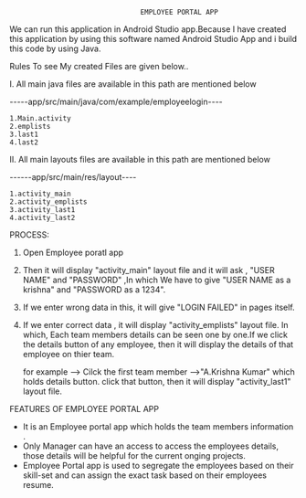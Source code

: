                                    EMPLOYEE PORTAL APP
                      
We can run this application in Android Studio app.Because I have created this application by using this software named Android Studio App and i build this code by using Java.

Rules To see My created Files are given below..

I. All main java files are available in this path are mentioned below

-----app/src/main/java/com/example/employeelogin----

    1.Main.activity
    2.emplists
    3.last1
    4.last2
    
II. All main layouts files are available in this path are mentioned below

------app/src/main/res/layout----

    1.activity_main
    2.activity_emplists
    3.activity_last1
    4.activity_last2

PROCESS:
1. Open Employee poratl app 
2. Then it will display "activity_main" layout file and it will ask , "USER NAME" and "PASSWORD" ,In which We have to give "USER NAME as a krishna" and "PASSWORD as a 1234".
3. If we enter wrong data in this, it will give "LOGIN FAILED" in pages itself.
4. If we enter correct data , it will display "activity_emplists" layout file. In which, Each team members details can be seen one by one.If we click the details button of any employee, then it will display the  details of that employee on thier team.
   
      for example --> Cilck the first team member -->"A.Krishna Kumar" which holds details button. click that button, then it will display "activity_last1" layout file.
   

FEATURES OF EMPLOYEE PORTAL APP

* It is an Employee portal app which holds the team members information .
* Only Manager can have an access to access the employees details, those details will be helpful for the current onging projects.
* Employee Portal app is used to segregate the employees based on their skill-set and can assign the exact task based on their employees resume.







